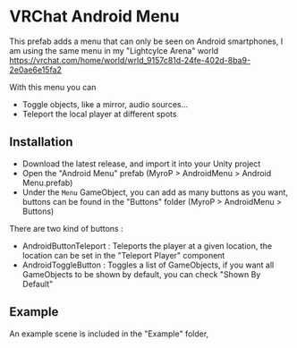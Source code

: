 # VRChat Android Menu

This prefab adds a menu that can only be seen on Android smartphones, I am using the same menu in my "Lightcylce Arena" world https://vrchat.com/home/world/wrld_9157c81d-24fe-402d-8ba9-2e0ae6e15fa2

With this menu you can
- Toggle objects, like a mirror, audio sources...
- Teleport the local player at different spots

## Installation

- Download the latest release, and import it into your Unity project
- Open the "Android Menu" prefab (MyroP > AndroidMenu > Android Menu.prefab)
- Under the `Menu` GameObject, you can add as many buttons as you want, buttons can be found in the "Buttons" folder (MyroP > AndroidMenu > Buttons)

There are two kind of buttons :
- AndroidButtonTeleport : Teleports the player at a given location, the location can be set in the "Teleport Player" component
- AndroidToggleButton : Toggles a list of GameObjects, if you want all GameObjects to be shown by default, you can check "Shown By Default"

## Example

An example scene is included in the "Example" folder, 
